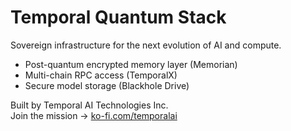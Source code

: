 # Temporal Quantum Stack

Sovereign infrastructure for the next evolution of AI and compute.

- Post-quantum encrypted memory layer (Memorian)
- Multi-chain RPC access (TemporalX)
- Secure model storage (Blackhole Drive)

Built by Temporal AI Technologies Inc.  
Join the mission → [ko-fi.com/temporalai](https://ko-fi.com/temporalai)
